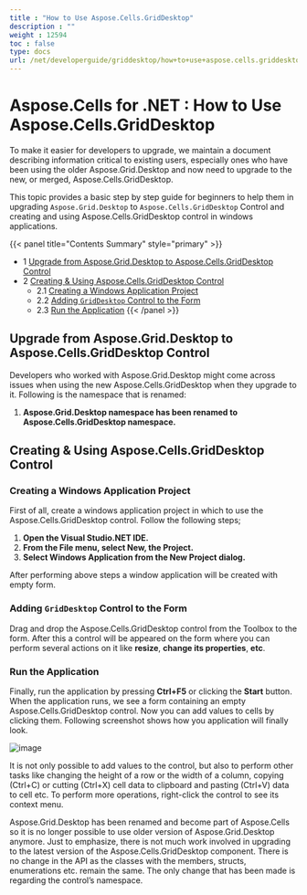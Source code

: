 ```yaml
---
title : "How to Use Aspose.Cells.GridDesktop" 
description : "" 
weight : 12594 
toc : false
type: docs
url: /net/developerguide/griddesktop/how+to+use+aspose.cells.griddesktop/
---
```


# Aspose.Cells for .NET : How to Use Aspose.Cells.GridDesktop


To make it easier for developers to upgrade, we maintain a document describing information critical to existing users, especially ones who have been using the older Aspose.Grid.Desktop and now need to upgrade to the new, or merged, Aspose.Cells.GridDesktop.

This topic provides a basic step by step guide for beginners to help them in upgrading `Aspose.Grid.Desktop` to `Aspose.Cells.GridDesktop` Control and creating and using Aspose.Cells.GridDesktop control in windows applications.

{{< panel title="Contents Summary" style="primary" >}}
*   1 [Upgrade from Aspose.Grid.Desktop to Aspose.Cells.GridDesktop Control](#upgrade-from-aspose.grid.desktop-to-aspose.cells.griddesktop-control)
*   2 [Creating & Using Aspose.Cells.GridDesktop Control](#creating-&-using-aspose.cells.griddesktop-control)
    *   2.1 [Creating a Windows Application Project](#creating-a-windows-application-project)
    *   2.2 [Adding `GridDesktop` Control to the Form](#adding-`griddesktop`-control-to-the-form)
    *   2.3 [Run the Application](#run-the-application)
{{< /panel >}}
## Upgrade from Aspose.Grid.Desktop to Aspose.Cells.GridDesktop Control

Developers who worked with Aspose.Grid.Desktop might come across issues when using the new Aspose.Cells.GridDesktop when they upgrade to it. Following is the namespace that is renamed:

1.  **Aspose.Grid.Desktop namespace has been renamed to Aspose.Cells.GridDesktop namespace.**

## Creating & Using Aspose.Cells.GridDesktop Control

### Creating a Windows Application Project

First of all, create a windows application project in which to use the Aspose.Cells.GridDesktop control. Follow the following steps;

1.  **Open the Visual Studio.NET IDE.**
2.  **From the File menu, select New, the Project.**
3.  **Select Windows Application from the New Project dialog.**

After performing above steps a window application will be created with empty form.

### Adding `GridDesktop` Control to the Form

Drag and drop the Aspose.Cells.GridDesktop control from the Toolbox to the form. After this a control will be appeared on the form where you can perform several actions on it like **resize**, **change its properties**, **etc**.

### Run the Application

Finally, run the application by pressing **Ctrl+F5** or clicking the **Start** button. When the application runs, we see a form containing an empty Aspose.Cells.GridDesktop control. Now you can add values to cells by clicking them. Following screenshot shows how you application will finally look.

![image](https://docs2.aspose.com/cells/net/attachments/5020949/5115240.png)  

It is not only possible to add values to the control, but also to perform other tasks like changing the height of a row or the width of a column, copying (Ctrl+C) or cutting (Ctrl+X) cell data to clipboard and pasting (Ctrl+V) data to cell etc. To perform more operations, right-click the control to see its context menu.  
  

Aspose.Grid.Desktop has been renamed and become part of Aspose.Cells so it is no longer possible to use older version of Aspose.Grid.Desktop anymore. Just to emphasize, there is not much work involved in upgrading to the latest version of the Aspose.Cells.GridDesktop component. There is no change in the API as the classes with the members, structs, enumerations etc. remain the same. The only change that has been made is regarding the control’s namespace.

